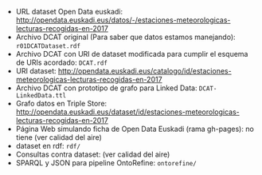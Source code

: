 * URL dataset Open Data euskadi: http://opendata.euskadi.eus/datos/-/estaciones-meteorologicas-lecturas-recogidas-en-2017
* Archivo DCAT original (Para saber que datos estamos manejando): `r01DCATDataset.rdf`
* Archivo DCAT con URI de dataset modificada para cumplir el esquema de URIs acordado: `DCAT.rdf`
* URI dataset: http://opendata.euskadi.eus/catalogo/id/estaciones-meteorologicas-lecturas-recogidas-en-2017
* Archivo DCAT con prototipo de grafo para Linked Data: `DCAT-LinkedData.ttl`
* Grafo datos en Triple Store: http://opendata.euskadi.eus/dataset/id/estaciones-meteorologicas-lecturas-recogidas-en-2017
* Página Web simulando ficha de Open Data Euskadi (rama gh-pages): no tiene (ver calidad del aire)
* dataset en rdf: `rdf/`
* Consultas contra dataset: (ver calidad del aire)
* SPARQL y JSON para pipeline OntoRefine: `ontorefine/`